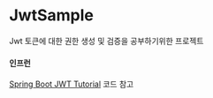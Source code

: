 # JwtSample
Jwt 토큰에 대한 권한 생성 및 검증을 공부하기위한 프로젝트

#### 인프런
[Spring Boot JWT Tutorial](https://www.inflearn.com/course/%EC%8A%A4%ED%94%84%EB%A7%81%EB%B6%80%ED%8A%B8-jwt/dashboard) 코드 참고
